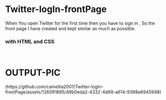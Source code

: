 # Twitter-logIn-frontPage
When You open Twitter for the first time then you have to sign in , So the front page I have created and kept similar as much as possible.
<h3>with HTML and CSS</h3>
<br>
<h1>OUTPUT-PIC</h1>
(https://github.com/camellia2001/Twitter-logIn-frontPage/assets/126091895/49b0eda2-4332-4d69-a614-9398e6945948)
